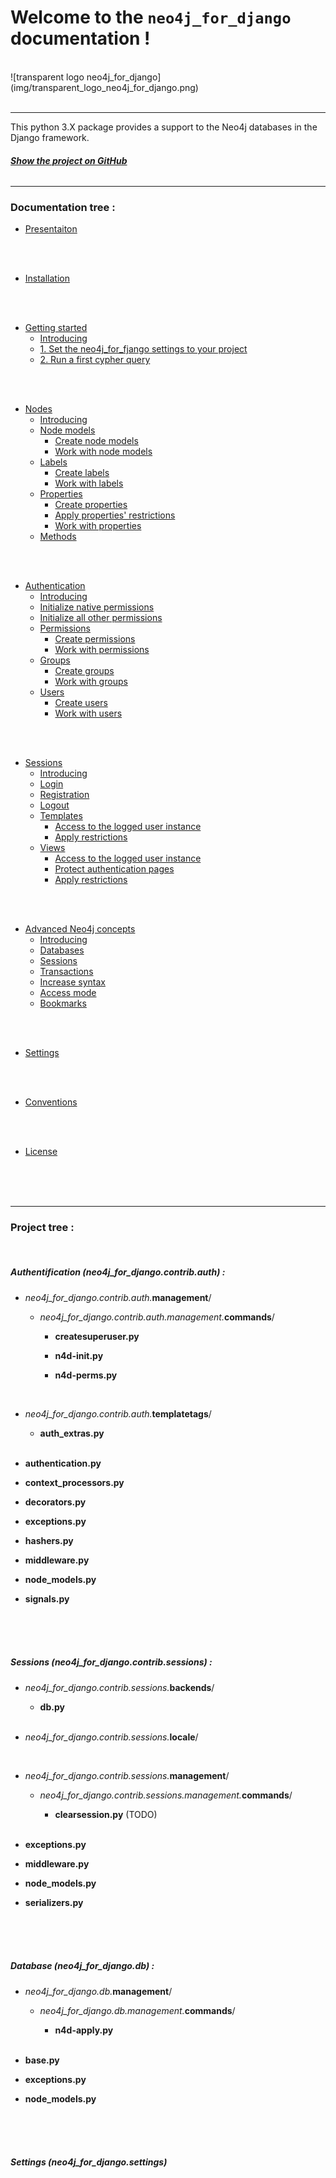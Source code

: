 # Welcome to the `neo4j_for_django` documentation !
<br/>
![transparent logo neo4j_for_django](img/transparent_logo_neo4j_for_django.png)
<br/>
<br/>

---

This python 3.X package provides a support to the Neo4j databases in the Django framework.
###### [**Show the project on GitHub**](https://github.com/LilianCruanes/neo4j_for_django)

---

### Documentation tree :


- [Presentaiton](https://neo4j-for-django.readthedocs.io/en/latest/presentation/)
<br/>
<br/>

- [Installation](https://neo4j-for-django.readthedocs.io/en/latest/installation/)
<br/>
<br/>

- [Getting started](https://neo4j-for-django.readthedocs.io/en/latest/getting-started/)
    - [Introducing](https://neo4j-for-django.readthedocs.io/en/latest/getting-started/#introducing)
    - [1. Set the neo4j_for_fjango settings to your project](https://neo4j-for-django.readthedocs.io/en/latest/getting-started/#1-set-the-neo4j_for_django-settings-to-your-project)
    - [2. Run a first cypher query](https://neo4j-for-django.readthedocs.io/en/latest/getting-started/#2-run-a-first-cypher-query)
<br/>
<br/>
      
- [Nodes](https://neo4j-for-django.readthedocs.io/en/latest/nodes/)
    - [Introducing](https://neo4j-for-django.readthedocs.io/en/latest/nodes/#introducing)
    - [Node models](https://neo4j-for-django.readthedocs.io/en/latest/nodes/#node-models)
        - [Create node models](https://neo4j-for-django.readthedocs.io/en/latest/nodes/#create-node-models)
        - [Work with node models](https://neo4j-for-django.readthedocs.io/en/latest/nodes/#work-with-node-models)
    - [Labels](https://neo4j-for-django.readthedocs.io/en/latest/nodes/#labels)
        - [Create labels](https://neo4j-for-django.readthedocs.io/en/latest/nodes/#create-labels)
        - [Work with labels](https://neo4j-for-django.readthedocs.io/en/latest/nodes/#work-with-labels)
    - [Properties](https://neo4j-for-django.readthedocs.io/en/latest/nodes/#properties)
        - [Create properties](https://neo4j-for-django.readthedocs.io/en/latest/nodes/#create-properties)
        - [Apply properties' restrictions](https://neo4j-for-django.readthedocs.io/en/latest/nodes/#apply-properties-restrictions)
        - [Work with properties](https://neo4j-for-django.readthedocs.io/en/latest/nodes/#work-with-properties)
    - [Methods](https://neo4j-for-django.readthedocs.io/en/latest/nodes/#methods)
<br/>
<br/>
  
- [Authentication](https://neo4j-for-django.readthedocs.io/en/latest/authentication/)
    - [Introducing](https://neo4j-for-django.readthedocs.io/en/latest/authentication/#introducing)
    - [Initialize native permissions](https://neo4j-for-django.readthedocs.io/en/latest/authentication/#initialize-native-permissions)
    - [Initialize all other permissions](https://neo4j-for-django.readthedocs.io/en/latest/authentication/#initialize-all-other-permissions)
    - [Permissions](https://neo4j-for-django.readthedocs.io/en/latest/authentication/#permissions)
        - [Create permissions](https://neo4j-for-django.readthedocs.io/en/latest/authentication/#create-permissions)
        - [Work with permissions](https://neo4j-for-django.readthedocs.io/en/latest/authentication/#work-with-permissions)
    - [Groups](https://neo4j-for-django.readthedocs.io/en/latest/authentication/#groups)
        - [Create groups](https://neo4j-for-django.readthedocs.io/en/latest/authentication/#create-groups)
        - [Work with groups](https://neo4j-for-django.readthedocs.io/en/latest/authentication/#work-with-groups)
    - [Users](https://neo4j-for-django.readthedocs.io/en/latest/authentication/#users)
        - [Create users](https://neo4j-for-django.readthedocs.io/en/latest/authentication/#create-users)
        - [Work with users](https://neo4j-for-django.readthedocs.io/en/latest/authentication/#work-with-users)
<br/>
<br/>

- [Sessions](https://neo4j-for-django.readthedocs.io/en/latest/sessions/)
    - [Introducing](https://neo4j-for-django.readthedocs.io/en/latest/sessions/#introducing)
    - [Login](https://neo4j-for-django.readthedocs.io/en/latest/sessions/#login)
    - [Registration](https://neo4j-for-django.readthedocs.io/en/latest/sessions/#registration)
    - [Logout](https://neo4j-for-django.readthedocs.io/en/latest/sessions/#logout)
    - [Templates](https://neo4j-for-django.readthedocs.io/en/latest/sessions/#templates)
        - [Access to the logged user instance](https://neo4j-for-django.readthedocs.io/en/latest/sessions/#access-to-the-logged-user-instance)
        - [Apply restrictions](https://neo4j-for-django.readthedocs.io/en/latest/sessions/#apply-restrictions)
    - [Views](https://neo4j-for-django.readthedocs.io/en/latest/sessions/#views)
        - [Access to the logged user instance](https://neo4j-for-django.readthedocs.io/en/latest/sessions/#access-to-the-logged-user-instance_1)
        - [Protect authentication pages](https://neo4j-for-django.readthedocs.io/en/latest/sessions/#protect-authentication-pages)
        - [Apply restrictions](https://neo4j-for-django.readthedocs.io/en/latest/sessions/#apply-restrictions_1)
<br/>
<br/>

- [Advanced Neo4j concepts](https://neo4j-for-django.readthedocs.io/en/latest/advanced-neo4j-concepts/)
    - [Introducing](https://neo4j-for-django.readthedocs.io/en/latest/advanced-neo4j-concepts/#introducing)
    - [Databases](https://neo4j-for-django.readthedocs.io/en/latest/advanced-neo4j-concepts/#databases)
    - [Sessions](https://neo4j-for-django.readthedocs.io/en/latest/advanced-neo4j-concepts/#sessions)
    - [Transactions](https://neo4j-for-django.readthedocs.io/en/latest/advanced-neo4j-concepts/#transactions)
    - [Increase syntax](https://neo4j-for-django.readthedocs.io/en/latest/advanced-neo4j-concepts/#increase-syntax)
    - [Access mode](https://neo4j-for-django.readthedocs.io/en/latest/advanced-neo4j-concepts/#access-mode)
    - [Bookmarks](https://neo4j-for-django.readthedocs.io/en/latest/advanced-neo4j-concepts/#bookmarks)
<br/>
<br/>

- [Settings](https://neo4j-for-django.readthedocs.io/en/latest/settings/)
<br/>
<br/>

- [Conventions](https://neo4j-for-django.readthedocs.io/en/latest/conventions/)
<br/>
<br/>

- [License](https://neo4j-for-django.readthedocs.io/en/latest/license/)
<br/>
<br/>
<br/>

---

### Project tree :
<br/>

##### Authentification (neo4j_for_django.contrib.auth) : 
- _neo4j_for_django.contrib.auth._**management**/ 

	- _neo4j_for_django.contrib.auth.management._**commands**/
	
		- **createsuperuser.py**

		- **n4d-init.py**
		
		- **n4d-perms.py**  
		<br/>

- _neo4j_for_django.contrib.auth._**templatetags**/

	- **auth_extras.py**  
	<br/>
  
- **authentication.py**

- **context_processors.py**

- **decorators.py**

- **exceptions.py**

- **hashers.py**

- **middleware.py**

- **node_models.py**

- **signals.py**
<br/>
<br/>
<br/>


##### Sessions (neo4j_for_django.contrib.sessions) :
- _neo4j_for_django.contrib.sessions._**backends**/

	- **db.py**  
	<br/>

- _neo4j_for_django.contrib.sessions._**locale**/  
<br/>

- _neo4j_for_django.contrib.sessions._**management**/

	- _neo4j_for_django.contrib.sessions.management._**commands**/
	
		- **clearsession.py** (TODO)  
		<br/>
		
- **exceptions.py**

- **middleware.py**

- **node_models.py**

- **serializers.py**
<br/>
<br/>
<br/>



##### Database (neo4j_for_django.db) :
- _neo4j_for_django.db._**management**/

    - _neo4j_for_django.db.management._**commands**/
    
        - **n4d-apply.py**  
        <br/>

- **base.py**

- **exceptions.py**

- **node_models.py**
<br/>
<br/>
<br/>


##### Settings (neo4j_for_django.settings)
<br/>
<br/>
<br/>

